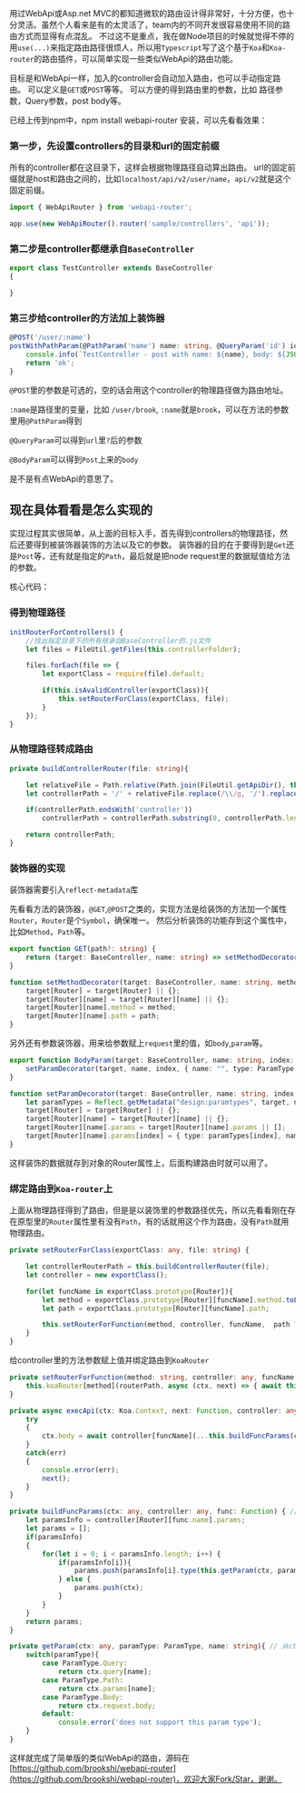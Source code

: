用过WebApi或Asp.net MVC的都知道微软的路由设计得非常好，十分方便，也十分灵活。虽然个人看来是有的太灵活了，team内的不同开发很容易使用不同的路由方式而显得有点混乱。 不过这不是重点，我在做Node项目的时候就觉得不停的用`use(...)`来指定路由路径很烦人，所以用`Typescript`写了这个基于`Koa`和`Koa-router`的路由插件，可以简单实现一些类似WebApi的路由功能。

目标是和WebApi一样，加入的controller会自动加入路由，也可以手动指定路由。 可以定义是`GET`或`POST`等等。 可以方便的得到路由里的参数，比如 路径参数，Query参数，post body等。

已经上传到npm中，npm install webapi-router 安装，可以先看看效果：

### **第一步，先设置controllers的目录和url的固定前缀**

所有的controller都在这目录下，这样会根据物理路径自动算出路由。 url的固定前缀就是host和路由之间的，比如`localhost/api/v2/user/name`，`api/v2`就是这个固定前缀。

```ts
import { WebApiRouter } from 'webapi-router';

app.use(new WebApiRouter().router('sample/controllers', 'api'));

```
### **第二步是controller都继承自`BaseController`**

```ts
export class TestController extends BaseController
{

}
```
### **第三步给controller的方法加上装饰器**

```ts
@POST('/user/:name')
postWithPathParam(@PathParam('name') name: string, @QueryParam('id') id: string, @BodyParam body: any) {
    console.info(`TestController - post with name: ${name}, body: ${JSON.stringify(body)}`);
    return 'ok';
}
```
`@POST`里的参数是可选的，空的话会用这个controller的物理路径做为路由地址。

`:name`是路径里的变量，比如 `/user/brook`, `:name`就是`brook`，可以在方法的参数里用`@PathParam`得到

`@QueryParam`可以得到`url`里`?`后的参数

`@BodyParam`可以得到`Post`上来的`body`

是不是有点WebApi的意思了。

## **现在具体看看是怎么实现的**

实现过程其实很简单，从上面的目标入手，首先得到controllers的物理路径，然后还要得到被装饰器装饰的方法以及它的参数。 
装饰器的目的在于要得到是`Get`还是`Post`等，还有就是指定的`Path`，最后就是把node request里的数据赋值给方法的参数。

核心代码：

### **得到物理路径**
```ts
initRouterForControllers() {
    //找出指定目录下的所有继承自BaseController的.js文件
    let files = FileUtil.getFiles(this.controllerFolder);

    files.forEach(file => {
        let exportClass = require(file).default;

        if(this.isAvalidController(exportClass)){
            this.setRouterForClass(exportClass, file);
        }
    });
}
```
### **从物理路径转成路由**
```ts
private buildControllerRouter(file: string){

    let relativeFile = Path.relative(Path.join(FileUtil.getApiDir(), this.controllerFolder), file);
    let controllerPath = '/' + relativeFile.replace(/\\/g, '/').replace('.js','').toLowerCase();

    if(controllerPath.endsWith('controller'))
        controllerPath = controllerPath.substring(0, controllerPath.length - 10);

    return controllerPath;
}
```
### **装饰器的实现**

装饰器需要引入`reflect-metadata`库

先看看方法的装饰器，`@GET`,`@POST`之类的，实现方法是给装饰的方法加一个属性`Router`，`Router`是个`Symbol`，确保唯一。 然后分析装饰的功能存到这个属性中，比如`Method`，`Path`等。

```ts
export function GET(path?: string) {
    return (target: BaseController, name: string) => setMethodDecorator(target, name, 'GET', path);
} 

function setMethodDecorator(target: BaseController, name: string, method: string, path?: string){
    target[Router] = target[Router] || {};
    target[Router][name] = target[Router][name] || {};
    target[Router][name].method = method;
    target[Router][name].path = path;
}
```
另外还有参数装饰器，用来给参数赋上`request`里的值，如`body`,`param`等。

```ts
export function BodyParam(target: BaseController, name: string, index: number) {
    setParamDecorator(target, name, index, { name: "", type: ParamType.Body });
}

function setParamDecorator(target: BaseController, name: string, index: number, value: {name: string, type: ParamType}) {
    let paramTypes = Reflect.getMetadata("design:paramtypes", target, name);
    target[Router] = target[Router] || {};
    target[Router][name] = target[Router][name] || {};
    target[Router][name].params = target[Router][name].params || [];
    target[Router][name].params[index] = { type: paramTypes[index], name: value.name, paramType: value.type };
}
```
这样装饰的数据就存到对象的Router属性上，后面构建路由时就可以用了。

### **绑定路由到`Koa-router`上**

上面从物理路径得到了路由，但是是以装饰里的参数路径优先，所以先看看刚在存在原型里的`Router`属性里有没有`Path`，有的话就用这个作为路由，没有`Path`就用物理路由。

```ts
private setRouterForClass(exportClass: any, file: string) { 

    let controllerRouterPath = this.buildControllerRouter(file);
    let controller = new exportClass();

    for(let funcName in exportClass.prototype[Router]){
        let method = exportClass.prototype[Router][funcName].method.toLowerCase();
        let path = exportClass.prototype[Router][funcName].path;

        this.setRouterForFunction(method, controller, funcName,  path ? `/${this.urlPrefix}${path}` : `/${this.urlPrefix}${controllerRouterPath}/${funcName}`);
    }
}
```
给controller里的方法参数赋上值并绑定路由到`KoaRouter`

```ts
private setRouterForFunction(method: string, controller: any, funcName: string, routerPath: string){
    this.koaRouter[method](routerPath, async (ctx, next) => { await this.execApi(ctx, next, controller, funcName) });
}

private async execApi(ctx: Koa.Context, next: Function, controller: any, funcName: string) : Promise<void> { //这里就是执行controller的api方法了
    try
    {
        ctx.body = await controller[funcName](...this.buildFuncParams(ctx, controller, controller[funcName]));
    }
    catch(err)
    {
        console.error(err);
        next(); 
    }
}

private buildFuncParams(ctx: any, controller: any, func: Function) { //把参数具体的值收集起来
    let paramsInfo = controller[Router][func.name].params;
    let params = [];
    if(paramsInfo)
    {
        for(let i = 0; i < paramsInfo.length; i++) {
            if(paramsInfo[i]){
                params.push(paramsInfo[i].type(this.getParam(ctx, paramsInfo[i].paramType, paramsInfo[i].name)));
            } else {
                params.push(ctx);
            }
        }
    }
    return params;
}

private getParam(ctx: any, paramType: ParamType, name: string){ // 从ctx里把需要的参数拿出来
    switch(paramType){
        case ParamType.Query:
            return ctx.query[name];
        case ParamType.Path:
            return ctx.params[name];
        case ParamType.Body:
            return ctx.request.body;
        default:
            console.error('does not support this param type');
    }
}
```
这样就完成了简单版的类似WebApi的路由，源码在[https://github.com/brookshi/webapi-router](https://github.com/brookshi/webapi-router)，欢迎大家Fork/Star，谢谢。